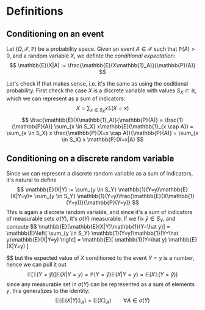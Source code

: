 # Definitions
## Conditioning on an event
Let $(\Omega, \mathcal{F}, \mathbb{P})$ be a probability space. Given an event $A \in \mathcal{F}$ such that $\mathbb{P}(A) >0$, and a random variable $X$, we definte the _conditional expectation_:
$$
\mathbb{E}(X|A) := \frac{\mathbb{E}(X\mathbb{1}_A)}{\mathbb{P}(A)}
$$

Let's check if that makes sense, i.e. it's the same as using the coditional probability. First check the case $X$ is a discrete variable with values $S_X \subset \mathbb{R}$, which we can represent as a sum of indicators:
$$
X = \sum_{x \in S_X} x \mathbb{1}(X=x)
$$
$$
\frac{\mathbb{E}(X\mathbb{1}_A)}{\mathbb{P}(A)} = \frac{1}{\mathbb{P}(A)}
\sum_{x \in S_X} x\mathbb{E}(\mathbb{1}_{x \cap A})
=  \sum_{x \in S_X} x \frac{\mathbb{P}(X=x \cap A)}{\mathbb{P}(A)} = \sum_{x \in S_X} x \mathbb{P}(X=x|A)
$$

## Conditioning on a discrete random variable
Since we can represent a discrete random variable as a sum of indicators, it's natural to define
$$
\mathbb{E}(X|Y) := \sum_{y \in S_Y} \mathbb{1}(Y=y)\mathbb{E}(X|Y=y)= \sum_{y \in S_Y} \mathbb{1}(Y=y)\frac{\mathbb{E}(X\mathbb{1}(Y=y))}{\mathbb{P}(Y=y)}
$$
This is again a discrete random variable, and since it's a sum of indicators of  measurable sets $\sigma(Y)$, it's $\sigma(Y)$ measurable. If we fix $\hat y \in S_Y$, and compute
$$
\mathbb{E}[\mathbb{E}(X|Y)\mathbb{1}(Y=\hat y)] = 
\mathbb{E}\left[
\sum_{y \in S_Y} \mathbb{1}(Y=y)\mathbb{1}(Y=\hat y)\mathbb{E}(X|Y=y)
\right] = 
\mathbb{E}[
\mathbb{1}(Y=\hat y) \mathbb{E}(X|Y=y)
]


$$
but the expected value of $X$ conditioned to the event $Y=y$ is a number, hence we can pull it out
$$
\mathbb{E}[
\mathbb{1}(Y=\hat y)] \mathbb{E}(X|Y=y) = 
\mathbb{P}(Y=\hat y) \mathbb{E}(X|Y=y) = 
\mathbb{E}(X\mathbb{1}(Y=\hat y))
$$
since any measurable set in $\sigma(Y)$ can be represented as a sum of elements $y$, this generalizes to the identity:
$$
\mathbb{E}(\mathbb{E}(X|Y)\mathbb{1}_A) = \mathbb{E}(X\mathbb{1}_A) \qquad \forall A \in \sigma(Y)
$$
